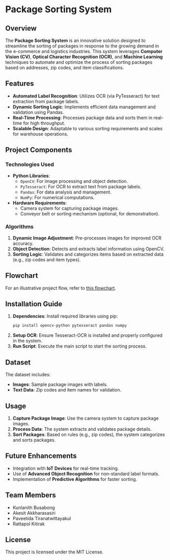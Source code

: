# Package Sorting System

## Overview

The **Package Sorting System** is an innovative solution designed to streamline the sorting of packages in response to the growing demand in the e-commerce and logistics industries. This system leverages **Computer Vision (CV)**, **Optical Character Recognition (OCR)**, and **Machine Learning** techniques to automate and optimize the process of sorting packages based on addresses, zip codes, and item classifications. 

## Features

- **Automated Label Recognition**: Utilizes OCR (via PyTesseract) for text extraction from package labels.
- **Dynamic Sorting Logic**: Implements efficient data management and validation using Pandas.
- **Real-Time Processing**: Processes package data and sorts them in real-time for high throughput.
- **Scalable Design**: Adaptable to various sorting requirements and scales for warehouse operations.

## Project Components

### Technologies Used
- **Python Libraries**:
  - `OpenCV`: For image processing and object detection.
  - `PyTesseract`: For OCR to extract text from package labels.
  - `Pandas`: For data analysis and management.
  - `NumPy`: For numerical computations.
- **Hardware Requirements**:
  - Camera system for capturing package images.
  - Conveyor belt or sorting mechanism (optional, for demonstration).

### Algorithms
1. **Dynamic Image Adjustment**: Pre-processes images for improved OCR accuracy.
2. **Object Detection**: Detects and extracts label information using OpenCV.
3. **Sorting Logic**: Validates and categorizes items based on extracted data (e.g., zip codes and item types).

## Flowchart

For an illustrative project flow, refer to [this flowchart](https://drive.google.com/file/d/1YG1yhXGP2dJqlWmsKvJ3G0gSO5Z95xEq/view?usp=drive_link).

## Installation Guide

1. **Dependencies**: Install required libraries using pip:
   ```bash
   pip install opencv-python pytesseract pandas numpy
   ```
2. **Setup OCR**: Ensure Tesseract-OCR is installed and properly configured in the system.
3. **Run Script**: Execute the main script to start the sorting process.

## Dataset

The dataset includes:
- **Images**: Sample package images with labels.
- **Text Data**: Zip codes and item names for validation.

## Usage

1. **Capture Package Image**: Use the camera system to capture package images.
2. **Process Data**: The system extracts and validates package details.
3. **Sort Packages**: Based on rules (e.g., zip codes), the system categorizes and sorts packages.

## Future Enhancements

- Integration with **IoT Devices** for real-time tracking.
- Use of **Advanced Object Recognition** for non-standard label formats.
- Implementation of **Predictive Algorithms** for faster sorting.

## Team Members

- Kunlanith Busabong  
- Akesit Akkharasasiri  
- Paveetida Tiranatwittayakul  
- Rattapol Kitirak  

## License

This project is licensed under the MIT License.
